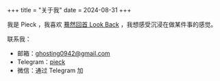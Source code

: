 +++
title = "关于我"
date = 2024-08-31
+++

我是 Pieck ，我喜欢 [蓦然回首 Look Back](https://movie.douban.com/subject/36765646/) ，我想感受沉浸在做某件事的感觉。

联系我：
- 邮箱：ghosting0942@gmail.com
- Telegram：[pieck](https://t.me/ghosting42)
- 微信：通过 Telegram 加